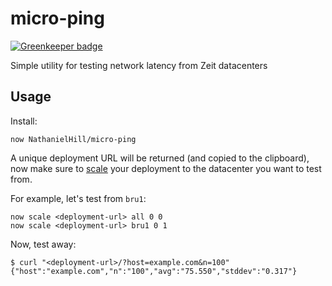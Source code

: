 # micro-ping

[![Greenkeeper badge](https://badges.greenkeeper.io/NathanielHill/micro-ping.svg)](https://greenkeeper.io/)

Simple utility for testing network latency from Zeit datacenters

## Usage

Install:

```
now NathanielHill/micro-ping
```

A unique deployment URL will be returned (and copied to the clipboard), now make sure to [scale](https://zeit.co/docs/getting-started/scaling) your deployment to the datacenter you want to test from.

For example, let's test from `bru1`:

```
now scale <deployment-url> all 0 0
now scale <deployment-url> bru1 0 1
```

Now, test away:

```
$ curl "<deployment-url>/?host=example.com&n=100"
{"host":"example.com","n":"100","avg":"75.550","stddev":"0.317"}
```
